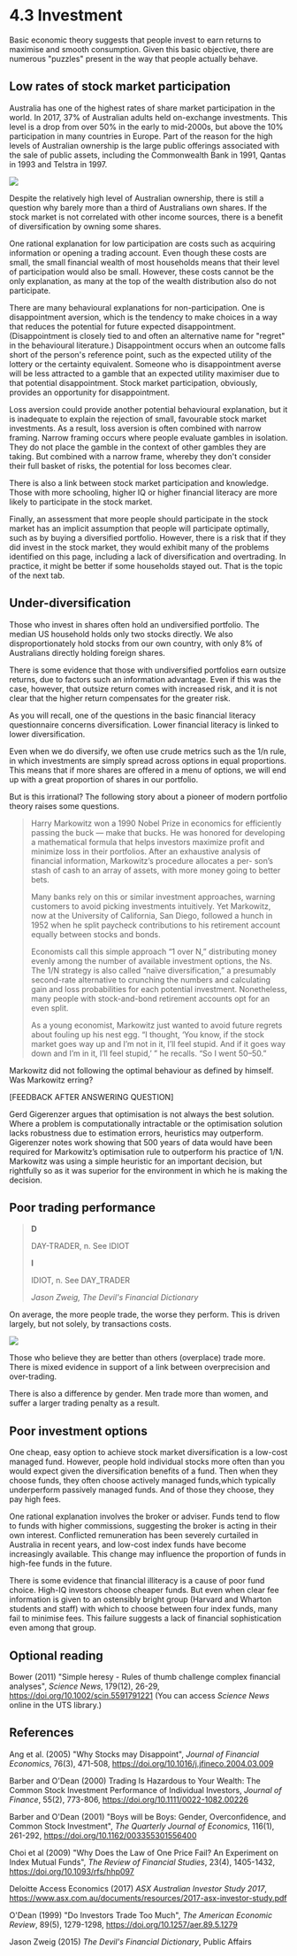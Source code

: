 # 4.3 Investment

Basic economic theory suggests that people invest to earn returns to maximise and smooth consumption. Given this basic objective, there are numerous "puzzles" present in the way that people actually behave.

## Low rates of stock market participation

Australia has one of the highest rates of share market participation in the world. In 2017, 37% of Australian adults held on-exchange investments. This level is a drop from over 50% in the early to mid-2000s, but above the 10% participation in many countries in Europe. Part of the reason for the high levels of Australian ownership is the large public offerings associated with the sale of public assets, including the Commonwealth Bank in 1991, Qantas in 1993 and Telstra in 1997.

![](img/Chart_3.1_ASX_Investor_Study_2017.jpg)

Despite the relatively high level of Australian ownership, there is still a question why barely more than a third of Australians own shares. If the stock market is not correlated with other income sources, there is a benefit of diversification by owning some shares.

One rational explanation for low participation are costs such as acquiring information or opening a trading account. Even though these costs are small, the small financial wealth of most households means that their level of participation would also be small. However, these costs cannot be the only explanation, as many at the top of the wealth distribution also do not participate.

There are many behavioural explanations for non-participation. One is disappointment aversion, which is the tendency to make choices in a way that reduces the potential for future expected disappointment. (Disappointment is closely tied to and often an alternative name for "regret" in the behavioural literature.) Disappointment occurs when an outcome falls short of the person's reference point, such as the expected utility of the lottery or the certainty equivalent. Someone who is disappointment averse will be less attracted to a gamble that an expected utility maximiser due to that potential disappointment. Stock market participation, obviously, provides an opportunity for disappointment.

Loss aversion could provide another potential behavioural explanation, but it is inadequate to explain the rejection of small, favourable stock market investments. As a result, loss aversion is often combined with narrow framing. Narrow framing occurs where people evaluate gambles in isolation. They do not place the gamble in the context of other gambles they are taking. But combined with a narrow frame, whereby they don't consider their full basket of risks, the potential for loss becomes clear.

There is also a link between stock market participation and knowledge. Those with more schooling, higher IQ or higher financial literacy are more likely to participate in the stock market.

Finally, an assessment that more people should participate in the stock market has an implicit assumption that people will participate optimally, such as by buying a diversified portfolio. However, there is a risk that if they did invest in the stock market, they would exhibit many of the problems identified on this page, including a lack of diversification and overtrading. In practice, it might be better if some households stayed out. That is the topic of the next tab.

## Under-diversification

Those who invest in shares often hold an undiversified portfolio. The median US household holds only two stocks directly. We also disproportionately hold stocks from our own country, with only 8% of Australians directly holding foreign shares.

There is some evidence that those with undiversified portfolios earn outsize returns, due to factors such an information advantage. Even if this was the case, however, that outsize return comes with increased risk, and it is not clear that the higher return compensates for the greater risk.

As you will recall, one of the questions in the basic financial literacy questionnaire concerns diversification. Lower financial literacy is linked to lower diversification.

Even when we do diversify, we often use crude metrics such as the 1/n rule, in which investments are simply spread across options in equal proportions. This means that if more shares are offered in a menu of options, we will end up with a great proportion of shares in our portfolio.

But is this irrational? The following story about a pioneer of modern portfolio theory raises some questions.

> Harry Markowitz won a 1990 Nobel Prize in economics for efficiently passing the buck — make that bucks. He was honored for developing a mathematical formula that helps investors maximize profit and minimize loss in their portfolios. After an exhaustive analysis of financial information, Markowitz’s procedure allocates a per- son’s stash of cash to an array of assets, with more money going to better bets.
>
>Many banks rely on this or similar investment approaches, warning customers to avoid picking investments intuitively. Yet Markowitz, now at the University of California, San Diego, followed a hunch in 1952 when he split paycheck contributions to his retirement account equally between stocks and bonds.
>
>Economists call this simple approach “1 over N,” distributing money evenly among the number of available investment options, the Ns. The 1/N strategy is also called “naïve diversification,” a presumably second-rate alternative to crunching the numbers and calculating gain and loss probabilities for each potential investment. Nonetheless, many people with stock-and-bond retirement accounts opt for an even split.
>
>As a young economist, Markowitz just wanted to avoid future regrets about fouling up his nest egg. “I thought, ‘You know, if the stock market goes way up and I’m not in it, I’ll feel stupid. And if it goes way down and I’m in it, I’ll feel stupid,’ ” he recalls. “So I went 50–50.”

Markowitz did not following the optimal behaviour as defined by himself. Was Markowitz erring?

[FEEDBACK AFTER ANSWERING QUESTION]

Gerd Gigerenzer argues that optimisation is not always the best solution. Where a problem is computationally intractable or the optimisation solution lacks robustness due to estimation errors, heuristics may outperform. Gigerenzer notes work showing that 500 years of data would have been required for Markowitz’s optimisation rule to outperform his practice of 1/N. Markowitz was using a simple heuristic for an important decision, but rightfully so as it was superior for the environment in which he is making the decision.

## Poor trading performance

>**D**
>
>DAY-TRADER, n. See IDIOT
>
>**I**
>
>IDIOT, n. See DAY_TRADER
>
>*Jason Zweig, The Devil's Financial Dictionary*

On average, the more people trade, the worse they perform. This is driven largely, but not solely, by transactions costs. 

![](img/Figure_1_Barber_and_Odean_1999.jpg)

Those who believe they are better than others (overplace) trade more. There is mixed evidence in support of a link between overprecision and over-trading.

There is also a difference by gender. Men trade more than women, and suffer a larger trading penalty as a result.

## Poor investment options

One cheap, easy option to achieve stock market diversification is a low-cost managed fund. However, people hold individual stocks more often than you would expect given the diversification benefits of a fund. Then when they choose funds, they often choose actively managed funds,which typically underperform passively managed funds. And of those they choose, they pay high fees.

One rational explanation involves the broker or adviser. Funds tend to flow to funds with higher commissions, suggesting the broker is acting in their own interest. Conflicted remuneration has been severely curtailed in Australia in recent years, and low-cost index funds have become increasingly available. This change may influence the proportion of funds in high-fee funds in the future.

There is some evidence that financial illiteracy is a cause of poor fund choice. High-IQ investors choose cheaper funds. But even when clear fee information is given to an ostensibly bright group (Harvard and Wharton students and staff) with which to choose between four index funds, many fail to minimise fees. This failure suggests a lack of financial sophistication even among that group.

## Optional reading

Bower (2011) "Simple heresy - Rules of thumb challenge complex financial analyses", *Science News*, 179(12), 26-29, https://doi.org/10.1002/scin.5591791221 (You can access *Science News* online in the UTS library.)

## References

Ang et al. (2005) "Why Stocks may Disappoint", *Journal of Financial Economics*, 76(3), 471-508, https://doi.org/10.1016/j.jfineco.2004.03.009

Barber and O'Dean (2000) Trading Is Hazardous to Your Wealth: The Common Stock Investment Performance of Individual Investors, *Journal of Finance*, 55(2), 773-806, https://doi.org/10.1111/0022-1082.00226

Barber and O'Dean (2001) "Boys will be Boys: Gender, Overconfidence, and Common Stock Investment", *The Quarterly Journal of Economics*, 116(1), 261-292, https://doi.org/10.1162/003355301556400

Choi et al (2009) "Why Does the Law of One Price Fail? An Experiment on Index Mutual Funds", *The Review of Financial Studies*, 23(4), 1405-1432, https://doi.org/10.1093/rfs/hhp097

Deloitte Access Economics (2017) *ASX Australian Investor Study 2017*, https://www.asx.com.au/documents/resources/2017-asx-investor-study.pdf

O'Dean (1999) "Do Investors Trade Too Much", *The American Economic Review*, 89(5), 1279-1298, https://doi.org/10.1257/aer.89.5.1279

Jason Zweig (2015) *The Devil's Financial Dictionary*, Public Affairs